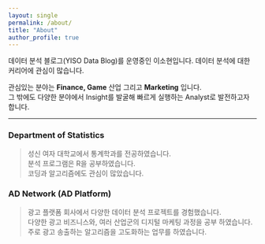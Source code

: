 ```yaml
---
layout: single
permalink: /about/
title: "About"
author_profile: true
---
```


  데이터 분석 블로그(YISO Data Blog)를 운영중인 이소현입니다. 데이터 분석에 대한 커리어에 관심이 많습니다.
    
관심있는 분야는 __Finance, Game__ 산업 그리고 __Marketing__ 입니다.  
그 밖에도 다양한 분야에서 Insight를 발굴해 빠르게 실행하는 Analyst로 발전하고자 합니다.

---
### Department of Statistics
> 성신 여자 대학교에서 통계학과를 전공하였습니다.  
> 분석 프로그램은 R을 공부하였습니다.  
> 코딩과 알고리즘에도 관심이 많았습니다.  

### AD Network (AD Platform)
> 광고 플랫폼 회사에서 다양한 데이터 분석 프로젝트를 경험했습니다.   
> 다양한 광고 비즈니스와, 여러 산업군의 디지털 마케팅 과정을 공부 하였습니다.  
> 주로 광고 송출하는 알고리즘을 고도화하는 업무를 하였습니다.

